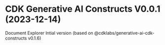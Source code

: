 # CDK Generative AI Constructs V0.0.1 (2023-12-14)
  Document Explorer Intial version (based on @cdklabs/generative-ai-cdk-constructs v0.1.6)